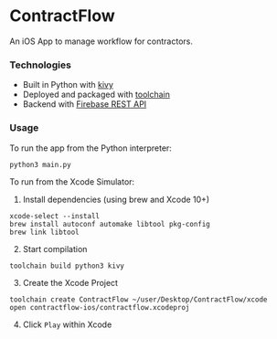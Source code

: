 # ContractFlow
An iOS App to manage workflow for contractors.

### Technologies

- Built in Python with [kivy](https://github.com/kivy/kivy)
- Deployed and packaged with [toolchain](https://github.com/kivy/kivy-ios)
- Backend with [Firebase REST API](https://firebase.google.com)

### Usage

To run the app from the Python interpreter:
```bash
python3 main.py
```
To run from the Xcode Simulator:

1. Install dependencies (using brew and Xcode 10+)

```
xcode-select --install
brew install autoconf automake libtool pkg-config
brew link libtool
```

2. Start compilation

```
toolchain build python3 kivy
```

3. Create the Xcode Project
```
toolchain create ContractFlow ~/user/Desktop/ContractFlow/xcode
open contractflow-ios/contractflow.xcodeproj
```

4. Click `Play` within Xcode
